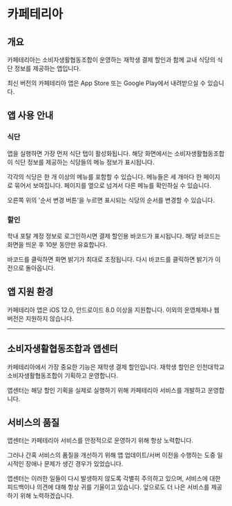 # 카페테리아

## 개요

카페테리아는 소비자생활협동조합이 운영하는 재학생 결제 할인과 함께 교내 식당의 식단 정보를 제공하는 앱입니다.

최신 버전의 카페테리아 앱은 App Store 또는 Google Play에서 내려받으실 수 있습니다.

## 앱 사용 안내

### 식단

앱을 실행하면 가장 먼저 식단 탭이 활성화됩니다. 해당 화면에서는 소비자생활협동조합이 식단 정보를 제공하는 식당들의 메뉴 정보가 표시됩니다.

각각의 식당은 한 개 이상의 메뉴를 포함할 수 있습니다. 메뉴들은 세 개마다 한 페이지로 묶어서 보여집니다. 페이지를 옆으로 넘겨서 다른 메뉴를 확인하실 수 있습니다.

오른쪽 위의 '순서 변경 버튼'을 누르면 표시되는 식당의 순서를 변경할 수 있습니다.

### 할인

학내 포탈 계정 정보로 로그인하시면 결제 할인용 바코드가 표시됩니다. 해당 바코드는 화면을 띄운 후 10분 동안만 유효합니다.

바코드를 클릭하면 화면 밝기가 최대로 조정됩니다. 다시 바코드를 클릭하면 밝기가 이전으로 돌아옵니다.

## 앱 지원 환경

카페테리아 앱은 iOS 12.0, 안드로이드 8.0 이상을 지원합니다. 이외의 운영체제나 웹 버전은 지원하지 않습니다.

---

## 소비자생활협동조합과 앱센터

카페테리아에서 가장 중요한 기능은 재학생 결제 할인입니다. 재학생 할인은 인천대학교 소비자생활협동조합이 기획하고 운영합니다. 

앱센터는 해당 할인 기획을 실제로 실행하기 위해 카페테리아 서비스를 개발하고 운영합니다. 

## 서비스의 품질

앱센터는 카페테리아 서비스를 안정적으로 운영하기 위해 항상 노력합니다. 

그러나 간혹 서비스의 품질을 개선하기 위해 앱 업데이트/서버 이전을 수행하는 도중 일시적인 장애나 문제가 생긴 경우가 있었습니다. 

앱센터는 이러한 일들이 다시 발생하지 않도록 각별히 주의하고 있으며, 서비스에 대한 피드백이나 의견에 대해 항상 귀를 기울이고 있습니다. 앞으로도 더 나은 서비스를 제공하기 위해 노력하겠습니다. 


